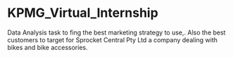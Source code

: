 # KPMG_Virtual_Internship
Data Analysis task to fing the best marketing strategy to use,. Also the best customers to target for Sprocket Central Pty Ltd a company dealing with bikes and bike accessories.
